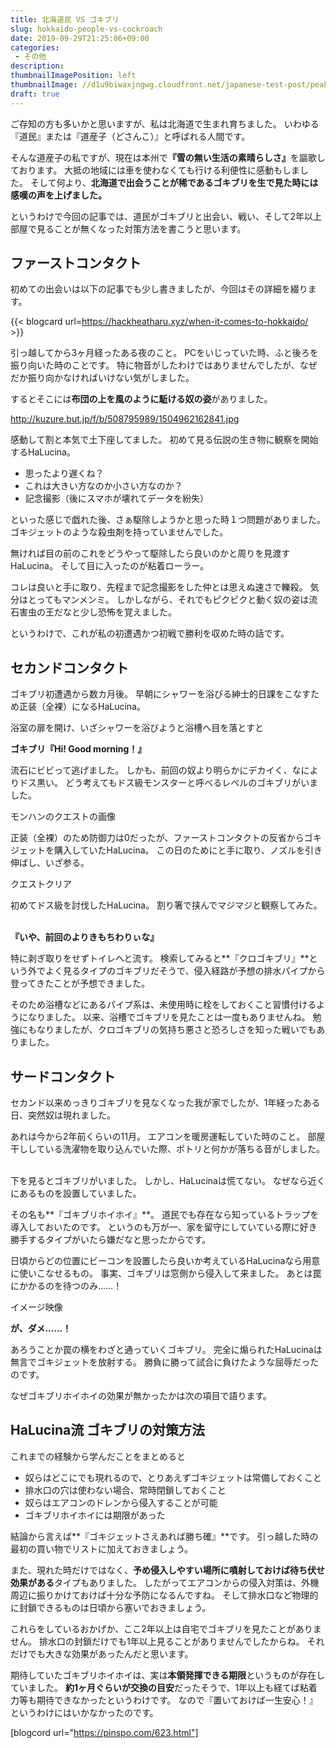```yaml
---
title: 北海道民 VS ゴキブリ
slug: hokkaido-people-vs-cockroach
date: 2019-09-29T21:25:06+09:00
categories: 
 - その他
description: 
thumbnailImagePosition: left
thumbnailImage: //d1u9biwaxjngwg.cloudfront.net/japanese-test-post/peak-140.jpg
draft: true
---
```


<!--more-->

ご存知の方も多いかと思いますが、私は北海道で生まれ育ちました。
いわゆる『道民』または『道産子（どさんこ）』と呼ばれる人間です。
&nbsp;

そんな道産子の私ですが、現在は本州で<strong>『雪の無い生活の素晴らしさ』</strong>を謳歌しております。
大抵の地域には車を使わなくても行ける利便性に感動もしました。
そして何より、<strong>北海道で出会うことが稀であるゴキブリを生で見た時には感嘆の声を上げました。</strong>
&nbsp;

というわけで今回の記事では、道民がゴキブリと出会い、戦い、そして2年以上部屋で見ることが無くなった対策方法を書こうと思います。
&nbsp;
&nbsp;

<h2>ファーストコンタクト</h2>

初めての出会いは以下の記事でも少し書きましたが、今回はその詳細を綴ります。
&nbsp;

{{< blogcard url=https://hackheatharu.xyz/when-it-comes-to-hokkaido/ >}}&nbsp;

引っ越してから3ヶ月経ったある夜のこと。
PCをいじっていた時、ふと後ろを振り向いた時のことです。
特に物音がしたわけではありませんでしたが、なぜだか振り向かなければいけない気がしました。
&nbsp;

するとそこには**布団の上を風のように駈ける奴の姿**がありました。
&nbsp;

http://kuzure.but.jp/f/b/508795989/1504962162841.jpg
&nbsp;


感動して割と本気で土下座してました。
初めて見る伝説の生き物に観察を開始するHaLucina。

+ 思ったより遅くね？
+ これは大きい方なのか小さい方なのか？
+ 記念撮影（後にスマホが壊れてデータを紛失）

といった感じで戯れた後、さぁ駆除しようかと思った時１つ問題がありました。
ゴキジェットのような殺虫剤を持っていませんでした。
&nbsp;

無ければ目の前のこれをどうやって駆除したら良いのかと周りを見渡すHaLucina。
そして目に入ったのが粘着ローラー。
&nbsp;

コレは良いと手に取り、先程まで記念撮影をした仲とは思えぬ速さで轢殺。
気分はとってもマンメンミ。
しかしながら、それでもピクピクと動く奴の姿は流石害虫の王だなと少し恐怖を覚えました。
&nbsp;

というわけで、これが私の初遭遇かつ初戦で勝利を収めた時の話です。
&nbsp;
&nbsp;


## セカンドコンタクト
ゴキブリ初遭遇から数カ月後。
早朝にシャワーを浴びる紳士的日課をこなすため正装（全裸）になるHaLucina。
&nbsp;

浴室の扉を開け、いざシャワーを浴びようと浴槽へ目を落とすと
&nbsp;
&nbsp;

**ゴキブリ『Hi! Good morning！』**
&nbsp;
&nbsp;


流石にビビって逃げました。
しかも、前回の奴より明らかにデカイく、なによりドス黒い。
どう考えてもドス級モンスターと呼べるレベルのゴキブリがいました。
&nbsp;
 
モンハンのクエストの画像
&nbsp;

正装（全裸）のため防御力は0だったが、ファーストコンタクトの反省からゴキジェットを購入していたHaLucina。
この日のためにと手に取り、ノズルを引き伸ばし、いざ参る。
&nbsp;

クエストクリア
&nbsp;

初めてドス級を討伐したHaLucina。
割り箸で挟んでマジマジと観察してみた。
&nbsp;
&nbsp;

**『いや、前回のよりきもちわりぃな』**
&nbsp;
&nbsp;

特に剥ぎ取りをせずトイレへと流す。
検索してみると**『クロゴキブリ』**という外でよく見るタイプのゴキブリだそうで、侵入経路が予想の排水パイプから登ってきたことが予想できました。
&nbsp;


そのため浴槽などにあるパイプ系は、未使用時に栓をしておくこと習慣付けるようになりました。
以来、浴槽でゴキブリを見たことは一度もありませんね。
勉強にもなりましたが、クロゴキブリの気持ち悪さと恐ろしさを知った戦いでもありました。
&nbsp;
&nbsp;


## サードコンタクト
セカンド以来めっきりゴキブリを見なくなった我が家でしたが、1年経ったある日、突然奴は現れました。
&nbsp;

あれは今から2年前くらいの11月。
エアコンを暖房運転していた時のこと。
部屋干ししている洗濯物を取り込んでいた際、ポトリと何かが落ちる音がしました。
&nbsp;

下を見るとゴキブリがいました。
しかし、HaLucinaは慌てない。
なぜなら近くにあるものを設置していました。
&nbsp;

その名も**『ゴキブリホイホイ』**。
道民でも存在なら知っているトラップを導入しておいたのです。
というのも万が一、家を留守にしていている際に好き勝手するタイプがいたら嫌だなと思ったからです。
&nbsp;

日頃からどの位置にビーコンを設置したら良いか考えているHaLucinaなら用意に使いこなせるもの。
事実、ゴキブリは窓側から侵入して来ました。
あとは罠にかかるのを待つのみ……！
&nbsp;

イメージ映像
&nbsp;
&nbsp;

**が、ダメ……！**
&nbsp;
&nbsp;

あろうことか罠の横をわざと通っていくゴキブリ。
完全に煽られたHaLucinaは無言でゴキジェットを放射する。
勝負に勝って試合に負けたような屈辱だったのです。
&nbsp;

なぜゴキブリホイホイの効果が無かったかは次の項目で語ります。
&nbsp;
&nbsp;

## HaLucina流 ゴキブリの対策方法
これまでの経験から学んだことをまとめると

+ 奴らはどこにでも現れるので、とりあえずゴキジェットは常備しておくこと
+ 排水口の穴は使わない場合、常時閉鎖しておくこと
+ 奴らはエアコンのドレンから侵入することが可能
+ ゴキブリホイホイには期限があった

結論から言えば**『ゴキジェットさえあれば勝ち確』**です。
引っ越した時の最初の買い物でリストに加えておきましょう。
&nbsp;

また、現れた時だけではなく、**予め侵入しやすい場所に噴射しておけば待ち伏せ効果がある**タイプもありました。
したがってエアコンからの侵入対策は、外機周辺に振りかけておけば十分な予防になるんですね。
そして排水口など物理的に封鎖できるものは日頃から塞いでおきましょう。
&nbsp;

これらをしているおかげか、ここ2年以上は自宅でゴキブリを見たことがありません。
排水口の封鎖だけでも1年以上見ることがありませんでしたからね。
それだけでも大きな効果があったんだと思います。
&nbsp;

期待していたゴキブリホイホイは、実は**本領発揮できる期限**というものが存在していました。
**約1ヶ月ぐらいが交換の目安**だったそうで、1年以上も経てば粘着力等も期待できなかったというわけです。
なので『置いておけば一生安心！』というわけにはいかなかったのです。
&nbsp;

[blogcord url="https://pinspo.com/623.html"]
